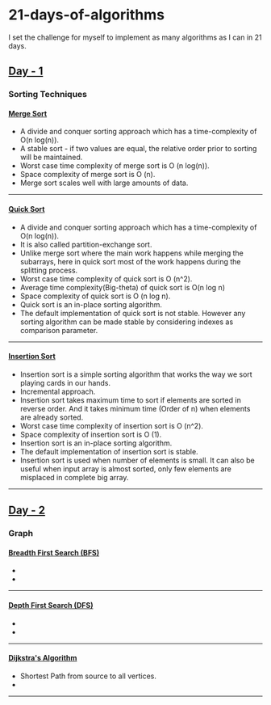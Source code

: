 # 21-days-of-algorithms
I set the challenge for myself to implement as many algorithms as I can in 21 days.

## [Day - 1](day-1-sorting/)
### Sorting Techniques
#### [Merge Sort](day-1-sorting/merge-sort.py) 
- A divide and conquer sorting approach which has a time-complexity of O(n log(n)).
- A stable sort - if two values are equal, the relative order prior to sorting will be maintained.
- Worst case time complexity of merge sort is  O (n log(n)).
- Space complexity of merge sort is  O (n).
- Merge sort scales well with large amounts of data.
---
#### [Quick Sort](day-1-sorting/quick-sort.py) 
- A divide and conquer sorting approach which has a time-complexity of O(n log(n)).
- It is also called partition-exchange sort.
- Unlike merge sort where the main work happens while merging the subarrays, here in quick sort most of the work happens during the splitting process.
- Worst case time complexity of quick sort is  O (n^2).
- Average time complexity(Big-theta) of quick sort is O(n log n)
- Space complexity of quick sort is  O (n log n).
- Quick sort is an in-place sorting algorithm.
- The default implementation of quick sort is not stable. However any sorting algorithm can be made stable by considering indexes as comparison parameter. 
---
#### [Insertion Sort](day-1-sorting/insertion-sort.py) 
- Insertion sort is a simple sorting algorithm that works the way we sort playing cards in our hands.
- Incremental approach.
- Insertion sort takes maximum time to sort if elements are sorted in reverse order. And it takes minimum time (Order of n) when elements are already sorted.
- Worst case time complexity of insertion sort is  O (n^2).
- Space complexity of insertion sort is  O (1).
- Insertion sort is an in-place sorting algorithm.
- The default implementation of insertion sort is stable.
- Insertion sort is used when number of elements is small. It can also be useful when input array is almost sorted, only few elements are misplaced in complete big array.
---

## [Day - 2](day-2-graph/)
### Graph
#### [Breadth First Search (BFS)](day-2-graph/graph-bfs.py) 
- 
-
---
#### [Depth First Search (DFS)](day-2-graph/graph-dfs.py) 
- 
-
---
#### [Dijkstra's Algorithm](day-2-graph/graph-dijkstra.py) 
- Shortest Path from source to all vertices.
-
---